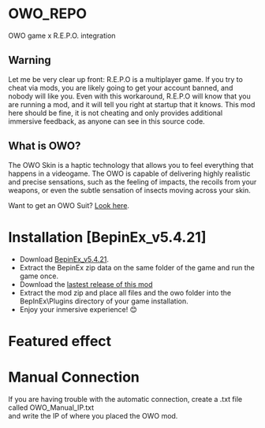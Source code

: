 # OWO_REPO
OWO game x R.E.P.O. integration

## Warning
Let me be very clear up front: R.E.P.O is a multiplayer game. If you try to cheat via mods, you are likely going to get your account banned, and nobody will like you. Even with this workaround, R.E.P.O will know that you are running a mod, and it will tell you right at startup that it knows. This mod here should be fine, it is not cheating and only provides additional immersive feedback, as anyone can see in this source code.

## What is OWO?
The OWO Skin is a haptic technology that allows you to feel everything that happens in a videogame. The OWO is capable of delivering highly realistic and precise sensations, such as the feeling of impacts, the recoils from your weapons, or even the subtle sensation of insects moving across your skin.

Want to get an OWO Suit? [Look here](https://owogame.com/shop/).

# Installation [BepinEx_v5.4.21]
- Download [BepinEx_v5.4.21]( https://github.com/BepInEx/BepInEx/releases/tag/v5.4.21).
- Extract the BepinEx zip data on the same folder of the game and run the game once.
- Download the [lastest release of this mod](https://github.com/OWODevelopers/OWO_REPO/releases/latest)
- Extract the mod zip and place all files and the owo folder into the BepInEx\Plugins directory of your game installation.
- Enjoy your inmersive experience! 😊

# Featured effect


# Manual Connection
If you are having trouble with the automatic connection, create a .txt file called OWO_Manual_IP.txt  
and write the IP of where you placed the OWO mod.
